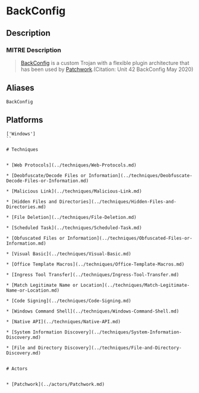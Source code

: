 
# BackConfig

## Description

### MITRE Description

> [BackConfig](https://attack.mitre.org/software/S0475) is a custom Trojan with a flexible plugin architecture that has been used by [Patchwork](https://attack.mitre.org/groups/G0040).(Citation: Unit 42 BackConfig May 2020)

## Aliases

```
BackConfig
```

## Platforms

```
['Windows']
``

# Techniques


* [Web Protocols](../techniques/Web-Protocols.md)

* [Deobfuscate/Decode Files or Information](../techniques/Deobfuscate-Decode-Files-or-Information.md)
    
* [Malicious Link](../techniques/Malicious-Link.md)
    
* [Hidden Files and Directories](../techniques/Hidden-Files-and-Directories.md)
    
* [File Deletion](../techniques/File-Deletion.md)
    
* [Scheduled Task](../techniques/Scheduled-Task.md)
    
* [Obfuscated Files or Information](../techniques/Obfuscated-Files-or-Information.md)
    
* [Visual Basic](../techniques/Visual-Basic.md)
    
* [Office Template Macros](../techniques/Office-Template-Macros.md)
    
* [Ingress Tool Transfer](../techniques/Ingress-Tool-Transfer.md)
    
* [Match Legitimate Name or Location](../techniques/Match-Legitimate-Name-or-Location.md)
    
* [Code Signing](../techniques/Code-Signing.md)
    
* [Windows Command Shell](../techniques/Windows-Command-Shell.md)
    
* [Native API](../techniques/Native-API.md)
    
* [System Information Discovery](../techniques/System-Information-Discovery.md)
    
* [File and Directory Discovery](../techniques/File-and-Directory-Discovery.md)
    

# Actors


* [Patchwork](../actors/Patchwork.md)

